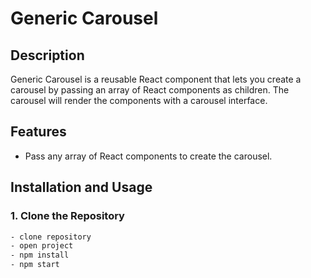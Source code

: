 # Generic Carousel

## Description
Generic Carousel is a reusable React component that lets you create a carousel by passing an array of React components as children. The carousel will render the components with a carousel interface.

## Features
- Pass any array of React components to create the carousel.

## Installation and Usage

### 1. Clone the Repository
```bash
- clone repository
- open project
- npm install
- npm start
